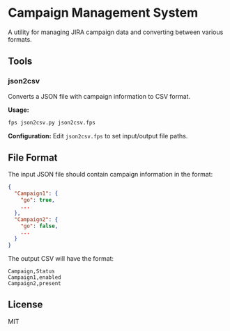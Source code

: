 # Campaign Management System

A utility for managing JIRA campaign data and converting between various formats.

## Tools

### json2csv

Converts a JSON file with campaign information to CSV format.

**Usage:**
```bash
fps json2csv.py json2csv.fps
```

**Configuration:**
Edit `json2csv.fps` to set input/output file paths.

## File Format

The input JSON file should contain campaign information in the format:
```json
{
  "Campaign1": {
    "go": true,
    ...
  },
  "Campaign2": {
    "go": false,
    ...
  }
}
```

The output CSV will have the format:
```
Campaign,Status
Campaign1,enabled
Campaign2,present
```

## License

MIT 
